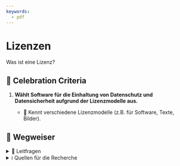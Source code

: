 ```yaml
---
keywords:
  - pdf
---
```


# Lizenzen

Was ist eine Lizenz?

## 🎉 Celebration Criteria

1. **Wählt Software für die Einhaltung von Datenschutz und Datensicherheit aufgrund der Lizenzmodelle aus.**

    - :dart: Kennt verschiedene Lizenzmodelle (z.B. für Software, Texte, Bilder).

## :compass: Wegweiser

<details>
  <summary> 🤔 Leitfragen </summary>

- Was kann man alles Lizenzieren?
- Was ist die Grundlage für die Vergabe einer Lizenz?
- Was ist eine Lizenz?
- Welche Arten von Lizenzen gibt es?
- Was sind Vor-und Nachteile als Kunde bei den Modellen?
- Was sind Vor-und Nachteile für euch als Entwickler?
- Wie sieht das mit Piraterie in der Schweiz aus?
- ...

</details>

<details>
  <summary> ℹ️ Quellen für die Recherche</summary>

**Allgemein**

- [**Business Systemhaus AG:** Was ist eine Lizenz?](https://bsh-ag.de/it-wissensdatenbank/lizenz/)

**Bilder**

- [**Schweizerische Kriminalprävention:** Das eigene Bild](https://www.skppsc.ch/de/wp-content/uploads/sites/2/2016/12/rechteigenesbild.pdf)

- [**ifolor:** Bildrechte in der Schweiz](https://www.ifolor.ch/inspirationen/bildrechte-der-schweiz)

- [**VERTRAGSHILFE:** Das Recht am eigenen Bild in der Schweiz](https://www.vertragshilfe.ch/recht-am-eigenen-bild/)

- [**beobachter:** Jedes Foto ist geschützt](https://www.beobachter.ch/gesetze-recht/schweizer-urheberrecht-wie-sind-fotos-videos-und-andere-kunstlerische-werke-geschutzt-39499)

- [**IGE:** Wie darf ich eine Fotografie nutzen?](https://www.ige.ch/de/etwas-schuetzen/urheberrecht/ein-werk-nutzen/fotografienschutz)

- [**Creative Commons:** Was ist Creative Commons?](http://www.creativecommons.ch/wie-funktionierts/)

**Software**

- [**Thales:** Software-Lizenzmodelle](https://cpl.thalesgroup.com/de/software-monetization/software-license-models)

- [**Institut für Rechtsfragen der Freien und Open Source Software:** Welches sind die wichtigsten Open Source Lizenzen und welchem Lizenztyp gehören sie an?](https://www.ifross.org/welches-sind-wichtigsten-open-source-lizenzen-und-welchem-lizenztyp-gehoeren-sie)

- [**BREKOM:** Softwarelizenz](https://www.computerweekly.com/de/definition/Softwarelizenz)

- [**Rentsch Partner AG:** Schutz Software](https://www.rentschpartner.ch/ict-law/schutz-von-software)

</details>
